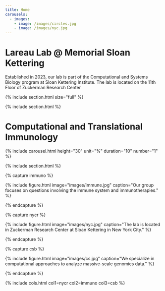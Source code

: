 ```yaml
---
title: Home
carousels:
  - images: 
    - image: /images/circles.jpg
    - image: /images/nyc.jpg
---
```


# Lareau Lab @ Memorial Sloan Kettering

Established in 2023, our lab is part of the Computational and Systems Biology program at Sloan Kettering Institute. 
The lab is located on the 11th Floor of Zuckerman Research Center


{% include section.html size="full" %}



{% include section.html %}


# Computational and Translational Immunology

{% include carousel.html height="30" unit="%" duration="10" number="1" %}


{% include section.html %}

{% capture immuno %}

{%
  include figure.html
  image="images/immune.jpg"
  caption="Our group focuses on questions involving the immune system and immunotherapies."
%}

{% endcapture %}

{% capture nycr %}

{%
  include figure.html
  image="images/nyc.jpg"
  caption="The lab is located in Zuckerman Research Center at Sloan Kettering in New York City."
%}

{% endcapture %}

{% capture csb %}

{%
  include figure.html
  image="images/cs.jpg"
  caption="We specialize in computational approaches to analyze massive-scale genomics data."
%}

{% endcapture %}

{% include cols.html col1=nycr col2=immuno col3=csb %}



